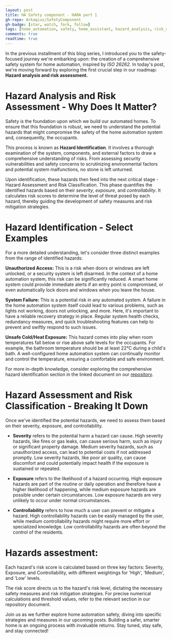```yaml
---
layout: post
title: HA Safety component - HARA part 1
gh-repo: Arkaqius/SafetyComponent
gh-badge: [star, watch, fork, follow]
tags: [home_automation, safety, home_assistant, hazard_analysis, risk_assessment, safety_measures, risk_mitigation]
comments: true
readtime: true
---
```


In the previous installment of this blog series, I introduced you to the safety-focused journey we're embarking upon: the creation of a comprehensive safety system for home automation, inspired by *ISO 26262*. In today's post, we're moving forward by exploring the first crucial step in our roadmap: **Hazard analysis and risk assessment.**

# Hazard Analysis and Risk Assessment - Why Does It Matter?
Safety is the foundation upon which we build our automated homes. To ensure that this foundation is robust, we need to understand the potential hazards that might compromise the safety of the home automation system and, consequently, the occupants.

This process is known as **Hazard Identification**. It involves a thorough examination of the system, components, and external factors to draw a comprehensive understanding of risks. From assessing security vulnerabilities and safety concerns to scrutinizing environmental factors and potential system malfunctions, no stone is left unturned.

Upon identification, these hazards then feed into the next critical stage - Hazard Assessment and Risk Classification. This phase quantifies the identified hazards based on their *severity*, *exposure*, and *controllability*. It calculates risk scores to determine the level of threat posed by each hazard, thereby guiding the development of safety measures and risk mitigation strategies.

# Hazard Identification - Select Examples
For a more detailed understanding, let's consider three distinct examples from the range of identified hazards:

**Unauthorized Access:** This is a risk when doors or windows are left unlocked, or a security system is left disarmed. In the context of a home automation system, this risk can be significantly reduced. A smart home system could provide immediate alerts if an entry point is compromised, or even automatically lock doors and windows when you leave the house.

**System Failure:** This is a potential risk in any automated system. A failure in the home automation system itself could lead to various problems, such as lights not working, doors not unlocking, and more. Here, it's important to have a reliable recovery strategy in place. Regular system health checks, redundancy measures, and quick troubleshooting features can help to prevent and swiftly respond to such issues.

**Unsafe Cold/Heat Exposure:** This hazard comes into play when room temperatures fall below or rise above safe levels for the occupants. For example, the bathroom temperature should be at least 22°C during a child's bath. A well-configured home automation system can continually monitor and control the temperature, ensuring a comfortable and safe environment.

For more in-depth knowledge, consider exploring the comprehensive hazard identification section in the linked document on our [repository](https://github.com/Arkaqius/SafetyComponent/blob/feature/SafetyConcept/SafetyConcept/SafetyConcept%20-%20HARA.md#111-identyfied-hazards).

# Hazard Assessment and Risk Classification - Breaking It Down
Once we've identified the potential hazards, we need to assess them based on their severity, exposure, and controllability.

- **Severity** refers to the potential harm a hazard can cause. High severity hazards, like fires or gas leaks, can cause serious harm, such as injury or significant property damage. Medium severity hazards, such as unauthorized access, can lead to potential costs if not addressed promptly. Low severity hazards, like poor air quality, can cause discomfort and could potentially impact health if the exposure is sustained or repeated.

- **Exposure** refers to the likelihood of a hazard occurring. High exposure hazards are part of the routine or daily operation and therefore have a higher likelihood of happening, while medium exposure hazards are possible under certain circumstances. Low exposure hazards are very unlikely to occur under normal circumstances.

- **Controllability** refers to how much a user can prevent or mitigate a hazard. High controllability hazards can be easily managed by the user, while medium controllability hazards might require more effort or specialized knowledge. Low controllability hazards are often beyond the control of the residents.

# Hazards assestment:
Each hazard's risk score is calculated based on three key factors: Severity, Exposure, and Controllability, with different weightings for 'High', 'Medium', and 'Low' levels.

The risk score directs us to the hazard's risk level, dictating the necessary safety measures and risk mitigation strategies. For precise numerical calculations and threshold values, refer to the relevant section in our repository document.

Join us as we further explore home automation safety, diving into specific strategies and measures in our upcoming posts. Building a safer, smarter home is an ongoing process with invaluable returns. Stay tuned, stay safe, and stay connected!